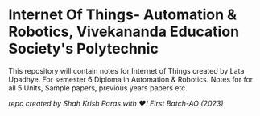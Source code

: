 # Internet Of Things- Automation & Robotics, Vivekananda Education Society's Polytechnic

This repository will contain notes for Internet of Things created by Lata Upadhye.
For semester 6 Diploma in Automation & Robotics.
Notes for for all 5 Units, Sample papers, previous years papers etc.

_repo created by Shah Krish Paras with ❤️!_
_First Batch-AO (2023)_